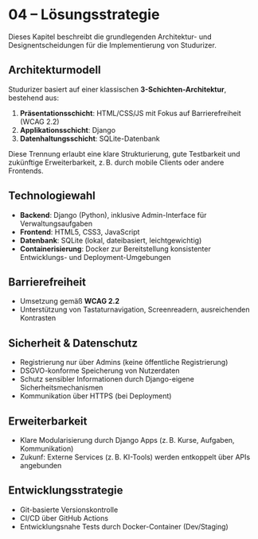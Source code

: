 # 04 – Lösungsstrategie

Dieses Kapitel beschreibt die grundlegenden Architektur- und Designentscheidungen für die Implementierung von Studurizer.

## Architekturmodell

Studurizer basiert auf einer klassischen **3-Schichten-Architektur**, bestehend aus:

1. **Präsentationsschicht**: HTML/CSS/JS mit Fokus auf Barrierefreiheit (WCAG 2.2)
2. **Applikationsschicht**: Django
3. **Datenhaltungsschicht**: SQLite-Datenbank

Diese Trennung erlaubt eine klare Strukturierung, gute Testbarkeit und zukünftige Erweiterbarkeit, z. B. durch mobile Clients oder andere Frontends.

## Technologiewahl

- **Backend**: Django (Python), inklusive Admin-Interface für Verwaltungsaufgaben
- **Frontend**: HTML5, CSS3, JavaScript 
- **Datenbank**: SQLite (lokal, dateibasiert, leichtgewichtig)
- **Containerisierung**: Docker zur Bereitstellung konsistenter Entwicklungs- und Deployment-Umgebungen

## Barrierefreiheit

- Umsetzung gemäß **WCAG 2.2**
- Unterstützung von Tastaturnavigation, Screenreadern, ausreichenden Kontrasten

## Sicherheit & Datenschutz

- Registrierung nur über Admins (keine öffentliche Registrierung)
- DSGVO-konforme Speicherung von Nutzerdaten
- Schutz sensibler Informationen durch Django-eigene Sicherheitsmechanismen
- Kommunikation über HTTPS (bei Deployment)

## Erweiterbarkeit

- Klare Modularisierung durch Django Apps (z. B. Kurse, Aufgaben, Kommunikation)
- Zukunf: Externe Services (z. B. KI-Tools) werden entkoppelt über APIs angebunden

## Entwicklungsstrategie

- Git-basierte Versionskontrolle
- CI/CD über GitHub Actions
- Entwicklungsnahe Tests durch Docker-Container (Dev/Staging)

